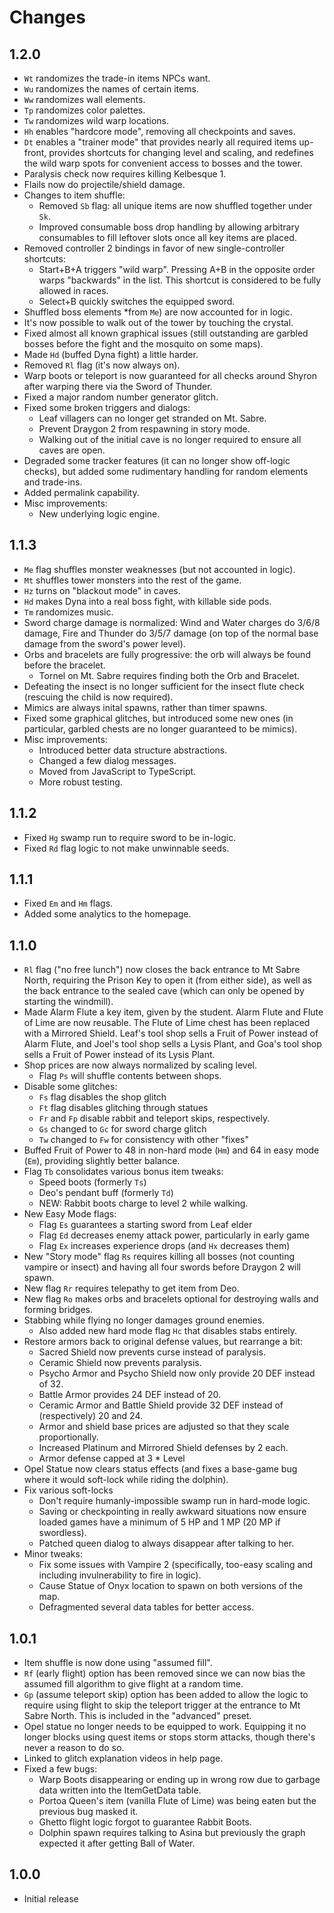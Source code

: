 # Changes

## 1.2.0
* `Wt` randomizes the trade-in items NPCs want.
* `Wu` randomizes the names of certain items.
* `Ww` randomizes wall elements.
* `Tp` randomizes color palettes.
* `Tw` randomizes wild warp locations.
* `Hh` enables "hardcore mode", removing all checkpoints and saves.
* `Dt` enables a "trainer mode" that provides nearly all required items
  up-front, provides shortcuts for changing level and scaling, and redefines
  the wild warp spots for convenient access to bosses and the tower.
* Paralysis check now requires killing Kelbesque 1.
* Flails now do projectile/shield damage.
* Changes to item shuffle:
    * Removed `Sb` flag: all unique items are now shuffled together under
      `Sk`.
    * Improved consumable boss drop handling by allowing arbitrary consumables
      to fill leftover slots once all key items are placed.
* Removed controller 2 bindings in favor of new single-controller shortcuts:
    * Start+B+A triggers "wild warp".  Pressing A+B in the opposite order warps
      "backwards" in the list.  This shortcut is considered to be fully allowed
      in races.
    * Select+B quickly switches the equipped sword.
* Shuffled boss elements *from `Me`) are now accounted for in logic.
* It's now possible to walk out of the tower by touching the crystal.
* Fixed almost all known graphical issues (still outstanding are garbled bosses
  before the fight and the mosquito on some maps).
* Made `Hd` (buffed Dyna fight) a little harder.
* Removed `Rl` flag (it's now always on).
* Warp boots or teleport is now guaranteed for all checks around Shyron after
  warping there via the Sword of Thunder.
* Fixed a major random number generator glitch.
* Fixed some broken triggers and dialogs:
    * Leaf villagers can no longer get stranded on Mt. Sabre.
    * Prevent Draygon 2 from respawning in story mode.
    * Walking out of the initial cave is no longer required to ensure all caves
      are open.
* Degraded some tracker features (it can no longer show off-logic checks),
  but added some rudimentary handling for random elements and trade-ins.
* Added permalink capability.
* Misc improvements:
    * New underlying logic engine.

## 1.1.3
* `Me` flag shuffles monster weaknesses (but not accounted in logic).
* `Mt` shuffles tower monsters into the rest of the game.
* `Hz` turns on "blackout mode" in caves.
* `Hd` makes Dyna into a real boss fight, with killable side pods.
* `Tm` randomizes music.
* Sword charge damage is normalized: Wind and Water charges do 3/6/8
  damage, Fire and Thunder do 3/5/7 damage (on top of the normal base
  damage from the sword's power level).
* Orbs and bracelets are fully progressive: the orb will always be found
  before the bracelet.
    * Tornel on Mt. Sabre requires finding both the Orb and Bracelet.
* Defeating the insect is no longer sufficient for the insect flute check
  (rescuing the child is now required).
* Mimics are always inital spawns, rather than timer spawns.
* Fixed some graphical glitches, but introduced some new ones (in particular,
  garbled chests are no longer guaranteed to be mimics).
* Misc improvements:
    * Introduced better data structure abstractions.
    * Changed a few dialog messages.
    * Moved from JavaScript to TypeScript.
    * More robust testing.

## 1.1.2
* Fixed `Hg` swamp run to require sword to be in-logic.
* Fixed `Rd` flag logic to not make unwinnable seeds.

## 1.1.1
* Fixed `Em` and `Hm` flags.
* Added some analytics to the homepage.

## 1.1.0
* `Rl` flag ("no free lunch") now closes the back entrance to Mt Sabre North,
  requiring the Prison Key to open it (from either side), as well as the back
  entrance to the sealed cave (which can only be opened by starting the
  windmill).
* Made Alarm Flute a key item, given by the student.  Alarm Flute and
  Flute of Lime are now reusable.  The Flute of Lime chest has been
  replaced with a Mirrored Shield.  Leaf's tool shop sells a Fruit of
  Power instead of Alarm Flute, and Joel's tool shop sells a Lysis
  Plant, and Goa's tool shop sells a Fruit of Power instead of its
  Lysis Plant.
* Shop prices are now always normalized by scaling level.
    * Flag `Ps` will shuffle contents between shops.
* Disable some glitches:
    * `Fs` flag disables the shop glitch
    * `Ft` flag disables glitching through statues
    * `Fr` and `Fp` disable rabbit and teleport skips, respectively.
    * `Gs` changed to `Gc` for sword charge glitch
    * `Tw` changed to `Fw` for consistency with other "fixes"
* Buffed Fruit of Power to 48 in non-hard mode (`Hm`) and 64 in easy
  mode (`Em`), providing slightly better balance.
* Flag `Tb` consolidates various bonus item tweaks:
    * Speed boots (formerly `Ts`)
    * Deo's pendant buff (formerly `Td`)
    * NEW: Rabbit boots charge to level 2 while walking.
* New Easy Mode flags:
    * Flag `Es` guarantees a starting sword from Leaf elder
    * Flag `Ed` decreases enemy attack power, particularly in early game
    * Flag `Ex` increases experience drops (and `Hx` decreases them)
* New "Story mode" flag `Rs` requires killing all bosses (not counting vampire
  or insect) and having all four swords before Draygon 2 will spawn.
* New flag `Rr` requires telepathy to get item from Deo.
* New flag `Ro` makes orbs and bracelets optional for destroying walls and
  forming bridges.
* Stabbing while flying no longer damages ground enemies.
    * Also added new hard mode flag `Hc` that disables stabs entirely.
* Restore armors back to original defense values, but rearrange a bit:
    * Sacred Shield now prevents curse instead of paralysis.
    * Ceramic Shield now prevents paralysis.
    * Psycho Armor and Psycho Shield now only provide 20 DEF instead of 32.
    * Battle Armor provides 24 DEF instead of 20.
    * Ceramic Armor and Battle Shield provide 32 DEF instead of (respectively)
      20 and 24.
    * Armor and shield base prices are adjusted so that they scale
      proportionally.
    * Increased Platinum and Mirrored Shield defenses by 2 each.
    * Armor defense capped at 3 * Level
* Opel Statue now clears status effects (and fixes a base-game bug
  where it would soft-lock while riding the dolphin).
* Fix various soft-locks
    * Don't require humanly-impossible swamp run in hard-mode logic.
    * Saving or checkpointing in really awkward situations now ensure loaded
      games have a minimum of 5 HP and 1 MP (20 MP if swordless).
    * Patched queen dialog to always disappear after talking to her.
* Minor tweaks:
    * Fix some issues with Vampire 2 (specifically, too-easy scaling and including
      invulnerability to fire in logic).
    * Cause Statue of Onyx location to spawn on both versions of the map.
    * Defragmented several data tables for better access.


## 1.0.1
* Item shuffle is now done using "assumed fill".
* `Rf` (early flight) option has been removed since we can now bias
  the assumed fill algorithm to give flight at a random time.
* `Gp` (assume teleport skip) option has been added to allow the logic
  to require using flight to skip the teleport trigger at the entrance
  to Mt Sabre North.  This is included in the "advanced" preset.
* Opel statue no longer needs to be equipped to work.  Equipping it
  no longer blocks using quest items or stops storm attacks, though
  there's never a reason to do so.
* Linked to glitch explanation videos in help page.
* Fixed a few bugs:
    * Warp Boots disappearing or ending up in wrong row due to garbage
      data written into the ItemGetData table.
    * Portoa Queen's item (vanilla Flute of Lime) was being eaten but
      the previous bug masked it.
    * Ghetto flight logic forgot to guarantee Rabbit Boots.
    * Dolphin spawn requires talking to Asina but previously the graph
      expected it after getting Ball of Water.

## 1.0.0
* Initial release

